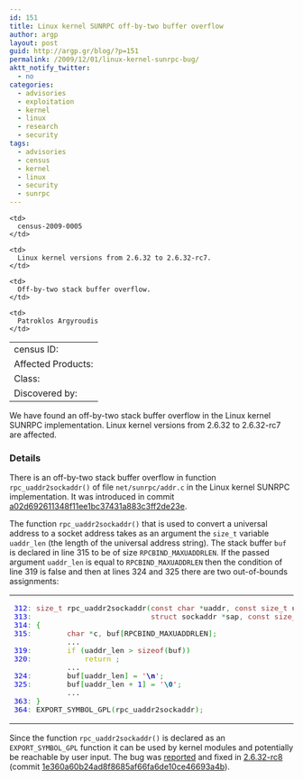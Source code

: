 ```yaml
---
id: 151
title: Linux kernel SUNRPC off-by-two buffer overflow
author: argp
layout: post
guid: http://argp.gr/blog/?p=151
permalink: /2009/12/01/linux-kernel-sunrpc-bug/
aktt_notify_twitter:
  - no
categories:
  - advisories
  - exploitation
  - kernel
  - linux
  - research
  - security
tags:
  - advisories
  - census
  - kernel
  - linux
  - security
  - sunrpc
---
```

<table>
  <tr>
    <td>
      census ID:
    </td>
    
    <td>
      census-2009-0005
    </td>
  </tr>
  
  <tr>
    <td>
      Affected Products:
    </td>
    
    <td>
      Linux kernel versions from 2.6.32 to 2.6.32-rc7.
    </td>
  </tr>
  
  <tr>
    <td>
      Class:
    </td>
    
    <td>
      Off-by-two stack buffer overflow.
    </td>
  </tr>
  
  <tr>
    <td>
      Discovered by:
    </td>
    
    <td>
      Patroklos Argyroudis
    </td>
  </tr>
</table>

We have found an off-by-two stack buffer overflow in the Linux kernel SUNRPC implementation. Linux kernel versions from 2.6.32 to 2.6.32-rc7 are affected.

### Details

There is an off-by-two stack buffer overflow in function `rpc_uaddr2sockaddr()` of file `net/sunrpc/addr.c` in the Linux kernel SUNRPC implementation. It was introduced in commit [a02d692611348f11ee1bc37431a883c3ff2de23e][1].

The function `rpc_uaddr2sockaddr()` that is used to convert a universal address to a socket address takes as an argument the `size_t` variable `uaddr_len` (the length of the universal address string). The stack buffer `buf` is declared in line 315 to be of size `RPCBIND_MAXUADDRLEN`. If the passed argument `uaddr_len` is equal to `RPCBIND_MAXUADDRLEN` then the condition of line 319 is false and then at lines 324 and 325 there are two out-of-bounds assignments:

<div class="wp_syntax">
  <table>
    <tr>
      <td class="code">
        <pre class="c" style="font-family:monospace;"><span style="color: #0000dd;">312</span><span style="color: #339933;">:</span> <span style="color: #993333;">size_t</span> rpc_uaddr2sockaddr<span style="color: #009900;">&#40;</span><span style="color: #993333;">const</span> <span style="color: #993333;">char</span> <span style="color: #339933;">*</span>uaddr<span style="color: #339933;">,</span> <span style="color: #993333;">const</span> <span style="color: #993333;">size_t</span> uaddr_len<span style="color: #339933;">,</span>
<span style="color: #0000dd;">313</span><span style="color: #339933;">:</span>                           <span style="color: #993333;">struct</span> sockaddr <span style="color: #339933;">*</span>sap<span style="color: #339933;">,</span> <span style="color: #993333;">const</span> <span style="color: #993333;">size_t</span> salen<span style="color: #009900;">&#41;</span>
<span style="color: #0000dd;">314</span><span style="color: #339933;">:</span> <span style="color: #009900;">&#123;</span>
<span style="color: #0000dd;">315</span><span style="color: #339933;">:</span>        <span style="color: #993333;">char</span> <span style="color: #339933;">*</span>c<span style="color: #339933;">,</span> buf<span style="color: #009900;">&#91;</span>RPCBIND_MAXUADDRLEN<span style="color: #009900;">&#93;</span><span style="color: #339933;">;</span>
            ...
<span style="color: #0000dd;">319</span><span style="color: #339933;">:</span>        <span style="color: #b1b100;">if</span> <span style="color: #009900;">&#40;</span>uaddr_len <span style="color: #339933;">&gt;</span> <span style="color: #993333;">sizeof</span><span style="color: #009900;">&#40;</span>buf<span style="color: #009900;">&#41;</span><span style="color: #009900;">&#41;</span>
<span style="color: #0000dd;">320</span><span style="color: #339933;">:</span>            <span style="color: #b1b100;">return</span> <span style="color: #0000dd;"></span><span style="color: #339933;">;</span>
            ...
<span style="color: #0000dd;">324</span><span style="color: #339933;">:</span>        buf<span style="color: #009900;">&#91;</span>uaddr_len<span style="color: #009900;">&#93;</span> <span style="color: #339933;">=</span> <span style="color: #ff0000;">'<span style="color: #000099; font-weight: bold;">\n</span>'</span><span style="color: #339933;">;</span>
<span style="color: #0000dd;">325</span><span style="color: #339933;">:</span>        buf<span style="color: #009900;">&#91;</span>uaddr_len <span style="color: #339933;">+</span> <span style="color: #0000dd;">1</span><span style="color: #009900;">&#93;</span> <span style="color: #339933;">=</span> <span style="color: #ff0000;">'<span style="color: #006699; font-weight: bold;">\0</span>'</span><span style="color: #339933;">;</span>
            ...
<span style="color: #0000dd;">363</span><span style="color: #339933;">:</span> <span style="color: #009900;">&#125;</span>
<span style="color: #0000dd;">364</span><span style="color: #339933;">:</span> EXPORT_SYMBOL_GPL<span style="color: #009900;">&#40;</span>rpc_uaddr2sockaddr<span style="color: #009900;">&#41;</span><span style="color: #339933;">;</span></pre>
      </td>
    </tr>
  </table>
</div>

Since the function `rpc_uaddr2sockaddr()` is declared as an `EXPORT_SYMBOL_GPL` function it can be used by kernel modules and potentially be reachable by user input. The bug was [reported][2] and fixed in [2.6.32-rc8][3] (commit [1e360a60b24ad8f8685af66fa6de10ce46693a4b][4]).

 [1]: http://git.kernel.org/?p=linux/kernel/git/torvalds/linux-2.6.git;a=commit;h=a02d692611348f11ee1bc37431a883c3ff2de23e
 [2]: http://bugzilla.kernel.org/show_bug.cgi?id=14546
 [3]: http://www.kernel.org/pub/linux/kernel/v2.6/testing/ChangeLog-2.6.32-rc8
 [4]: http://git.kernel.org/?p=linux/kernel/git/torvalds/linux-2.6.git;a=commit;h=1e360a60b24ad8f8685af66fa6de10ce46693a4b